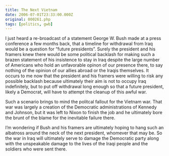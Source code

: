 ```yaml
---
title: The Next Vietnam
date: 2006-07-01T23:33:00.000Z
original: 000261.php
tags: [politics, gwb]
---
```


I just heard a re-broadcast of a statement George W. Bush made at a press conference a few months back, that a timeline for withdrawal from Iraq would be a question for “future presidents”. Surely the president and his framers knew there would be some political backlash for making such a brazen statement of his insistence to stay in Iraq despite the large number of Americans who hold an unfavorable opinon of our presence there, to say nothing of the opinion of our allies abroad or the Iraqis themselves. It occurs to me now that the president and his framers were willing to risk any possible backlash because ultimately their aim is not to occupy Iraq indefinitely, but to put off withdrawal long enough so that a future president, likely a Democrat, will have to attempt the cleanup of this awful war.

Such a scenario brings to mind the politcal fallout for the Vietnam war. That war was largely a creation of the Democratic administrations of Kennedy and Johnson, but it was left to Nixon to finish the job and he ultimately bore the brunt of the blame for the inevitable failure there.

I’m wondering if Bush and his framers are ultimately hoping to hang such an albatross around the neck of the next president, whomever that may be. So the war in Iraq will ultimately serve to damage the Democratic party along with the unspeakable damage to the lives of the Iraqi people and the soldiers who were sent there.
